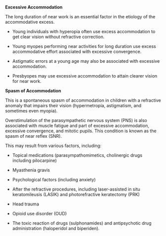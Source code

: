 **Excessive Accommodation**

The long duration of near work is an essential factor in the etiology of the accommodative excess.

- Young individuals with hyperopia often use excess accommodation to get clear vision without refractive correction.

- Young myopes performing near activities for long duration use excess accommodative effort associated with excessive convergence.

- Astigmatic errors at a young age may also be associated with excessive accommodation.

- Presbyopes may use excessive accommodation to attain clearer vision for near work.

**Spasm of Accommodation**

This is a spontaneous spasm of accommodation in children with a refractive anomaly that impairs their vision (hypermetropia, astigmatism, and sometimes even myopia).

Overstimulation of the parasympathetic nervous system (PNS) is also associated with muscle fatigue and part of excessive accommodation, excessive convergence, and mitotic pupils. This condition is known as the spasm of near reflex (SNR).

This may result from various factors, including:

- Topical medications (parasympathomimetics, cholinergic drugs including pilocarpine)

- Myasthenia gravis

- Psychological factors (including anxiety)

- After the refractive procedures, including laser-assisted in situ keratomileusis (LASIK) and photorefractive keratectomy (PRK)

- Head trauma

- Opioid use disorder (OUD)

- The toxic reaction of drugs (sulphonamides) and antipsychotic drug administration (haloperidol and biperiden).